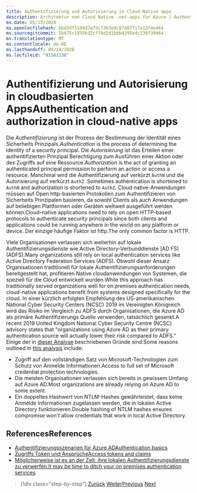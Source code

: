 ```yaml
---
title: Authentifizierung und Autorisierung in Cloud-Native apps
description: Architektur von Cloud Native .net-apps für Azure | Authentifizierung und Autorisierung in nativen Cloud-apps
ms.date: 05/13/2020
ms.openlocfilehash: bbd2df110dd7a7dc7363e9c07d87f1fa12f4e464
ms.sourcegitcommit: 5b475c1855b32cf78d2d1bbb4295e4c236f39464
ms.translationtype: MT
ms.contentlocale: de-DE
ms.lasthandoff: 09/24/2020
ms.locfileid: "91161138"
---
```

# <a name="authentication-and-authorization-in-cloud-native-apps"></a><span data-ttu-id="58736-103">Authentifizierung und Autorisierung in cloudbasierten Apps</span><span class="sxs-lookup"><span data-stu-id="58736-103">Authentication and authorization in cloud-native apps</span></span>

<span data-ttu-id="58736-104">Die *Authentifizierung* ist der Prozess der Bestimmung der Identität eines Sicherheits Prinzipals.</span><span class="sxs-lookup"><span data-stu-id="58736-104">*Authentication* is the process of determining the identity of a security principal.</span></span> <span data-ttu-id="58736-105">Die *Autorisierung* ist das Erteilen einer authentifizierten Prinzipal Berechtigung zum Ausführen einer Aktion oder des Zugriffs auf eine Ressource.</span><span class="sxs-lookup"><span data-stu-id="58736-105">*Authorization* is the act of granting an authenticated principal permission to perform an action or access a resource.</span></span> <span data-ttu-id="58736-106">Manchmal wird die Authentifizierung auf verkürzt `AuthN` und die Autorisierung auf verkürzt `AuthZ` .</span><span class="sxs-lookup"><span data-stu-id="58736-106">Sometimes authentication is shortened to `AuthN` and authorization is shortened to `AuthZ`.</span></span> <span data-ttu-id="58736-107">Cloud native-Anwendungen müssen auf Open http-basierten Protokollen zum Authentifizieren von Sicherheits Prinzipalen basieren, da sowohl Clients als auch Anwendungen auf beliebigen Plattformen oder Geräten weltweit ausgeführt werden können.</span><span class="sxs-lookup"><span data-stu-id="58736-107">Cloud-native applications need to rely on open HTTP-based protocols to authenticate security principals since both clients and applications could be running anywhere in the world on any platform or device.</span></span> <span data-ttu-id="58736-108">Der einzige häufige Faktor ist http.</span><span class="sxs-lookup"><span data-stu-id="58736-108">The only common factor is HTTP.</span></span>

<span data-ttu-id="58736-109">Viele Organisationen verlassen sich weiterhin auf lokale Authentifizierungsdienste wie Active Directory-Verbunddienste (AD FS) (ADFS).</span><span class="sxs-lookup"><span data-stu-id="58736-109">Many organizations still rely on local authentication services like Active Directory Federation Services (ADFS).</span></span> <span data-ttu-id="58736-110">Obwohl dieser Ansatz Organisationen traditionell für lokale Authentifizierungsanforderungen bereitgestellt hat, profitieren Native cloudanwendungen von Systemen, die speziell für die Cloud entwickelt wurden.</span><span class="sxs-lookup"><span data-stu-id="58736-110">While this approach has traditionally served organizations well for on premises authentication needs, cloud-native applications benefit from systems designed specifically for the cloud.</span></span> <span data-ttu-id="58736-111">In einer kürzlich erfolgten Empfehlung des US-amerikanischen National Cyber Security Centers (NCSC) 2019 im Vereinigten Königreich wird das Risiko im Vergleich zu ADFS durch Organisationen, die Azure AD als primäre Authentifizierungs Quelle verwenden, tatsächlich gesenkt.</span><span class="sxs-lookup"><span data-stu-id="58736-111">A recent 2019 United Kingdom National Cyber Security Centre (NCSC) advisory states that "organizations using Azure AD as their primary authentication source will actually lower their risk compared to ADFS."</span></span> <span data-ttu-id="58736-112">Einige der in [dieser Analyse](https://oxfordcomputergroup.com/resources/o365-security-native-cloud-authentication/) beschriebenen Gründe sind:</span><span class="sxs-lookup"><span data-stu-id="58736-112">Some reasons outlined in [this analysis](https://oxfordcomputergroup.com/resources/o365-security-native-cloud-authentication/) include:</span></span>

- <span data-ttu-id="58736-113">Zugriff auf den vollständigen Satz von Microsoft-Technologien zum Schutz von Anmelde Informationen.</span><span class="sxs-lookup"><span data-stu-id="58736-113">Access to full set of Microsoft credential protection technologies.</span></span>
- <span data-ttu-id="58736-114">Die meisten Organisationen verlassen sich bereits in gewissem Umfang auf Azure AD.</span><span class="sxs-lookup"><span data-stu-id="58736-114">Most organizations are already relying on Azure AD to some extent.</span></span>
- <span data-ttu-id="58736-115">Ein doppeltes Hashwert von NTLM-Hashes gewährleistet, dass keine Anmelde Informationen zugelassen werden, die in lokalen Active Directory funktionieren.</span><span class="sxs-lookup"><span data-stu-id="58736-115">Double hashing of NTLM hashes ensures compromise won't allow credentials that work in local Active Directory.</span></span>

## <a name="references"></a><span data-ttu-id="58736-116">References</span><span class="sxs-lookup"><span data-stu-id="58736-116">References</span></span>

- [<span data-ttu-id="58736-117">Authentifizierungsszenarien für Azure AD</span><span class="sxs-lookup"><span data-stu-id="58736-117">Authentication basics</span></span>](/azure/active-directory/develop/authentication-scenarios)
- [<span data-ttu-id="58736-118">Zugriffs Token und Ansprüche</span><span class="sxs-lookup"><span data-stu-id="58736-118">Access tokens and claims</span></span>](/azure/active-directory/develop/access-tokens)
- [<span data-ttu-id="58736-119">Möglicherweise ist es an der Zeit, ihre lokalen Authentifizierungsdienste zu verwerfen.</span><span class="sxs-lookup"><span data-stu-id="58736-119">It may be time to ditch your on premises authentication services</span></span>](https://oxfordcomputergroup.com/resources/o365-security-native-cloud-authentication/)

>[!div class="step-by-step"]
><span data-ttu-id="58736-120">[Zurück](identity.md)
>[Weiter](azure-active-directory.md)</span><span class="sxs-lookup"><span data-stu-id="58736-120">[Previous](identity.md)
[Next](azure-active-directory.md)</span></span>

